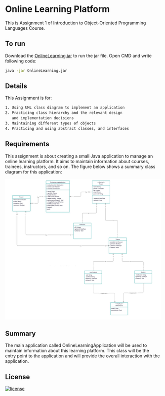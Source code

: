 # Online Learning Platform

This is Assignment 1 of  Introduction to Object-Oriented Programming Languages Course. 


## To run

Download the [OnlineLearning.jar](https://github.com/OrkhanS/Online-Learning-Platform-in-Java/raw/master/OnlineLearning.jar) to run the jar file. Open CMD and write following code:

```bash
java -jar OnlineLearning.jar
```

## Details
This Assignment is for:

```bash
1. Using UML class diagram to implement an application
2. Practicing class hierarchy and the relevant design 
   and implementation decisions
3. Maintaining different types of objects
4. Practicing and using abstract classes, and interfaces
```

## Requirements
This assignment is about creating a small Java application to manage an online learning platform. It aims to
maintain information about courses, trainees, instructors, and so on. The figure below shows a summary
class diagram for this application:

![alt text](https://github.com/OrkhanS/Online-Learning-Platform-in-Java/raw/master/UMLAssignment1.JPG)

## Summary

The main application called OnlineLearningApplication will be used to maintain information about this
learning platform. This class will be the entry point to the application and will provide the overall interaction
with the application.

## License
[![license](https://img.shields.io/github/license/DAVFoundation/captain-n3m0.svg?style=flat-square)](https://github.com/DAVFoundation/captain-n3m0/blob/master/LICENSE)
